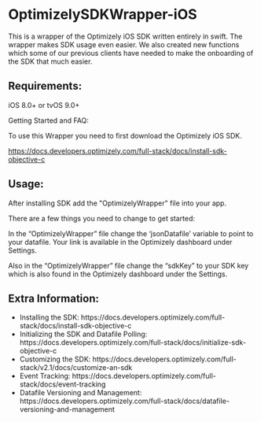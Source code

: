 # OptimizelySDKWrapper-iOS


 
 

This is a wrapper of the Optimizely iOS SDK written entirely in swift. The wrapper makes SDK usage even easier. We also created new functions which some of our previous clients have needed to make the onboarding of the SDK that much easier. 

 

<H2><B>Requirements: </B></H2>

iOS 8.0+ or tvOS 9.0+ 

 

Getting Started and FAQ: 

 

To use this Wrapper you need to first download the Optimizely iOS SDK.  

https://docs.developers.optimizely.com/full-stack/docs/install-sdk-objective-c 

 

<H2><B>Usage:</B></H2>

After installing SDK add the "OptimizelyWrapper" file into your app. 

There are a few things you need to change to get started: 

In the “OptimizelyWrapper” file change the ‘jsonDatafile’ variable to point to your datafile. Your link is available in the Optimizely dashboard under Settings. 

Also in the “OptimizelyWrapper” file change the “sdkKey” to your SDK key which is also found in the Optimizely dashboard under the Settings.

 

<H2><B>Extra Information: </B></H2>

<ul>
 <li>Installing the SDK: https://docs.developers.optimizely.com/full-stack/docs/install-sdk-objective-c</li>
 <li>Initializing the SDK and Datafile Polling: https://docs.developers.optimizely.com/full-stack/docs/initialize-sdk-objective-c</li>
 <li>Customizing the SDK: https://docs.developers.optimizely.com/full-stack/v2.1/docs/customize-an-sdk</li>
 <li>Event Tracking: https://docs.developers.optimizely.com/full-stack/docs/event-tracking</li>
 <li>Datafile Versioning and Management: https://docs.developers.optimizely.com/full-stack/docs/datafile-versioning-and-management </li>
 </ul>
